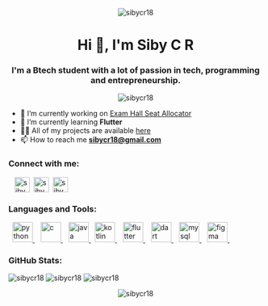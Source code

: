 <p align="center"> <img src="https://capsule-render.vercel.app/api?type=waving&color=gradient&height=90" alt="sibycr18" /> </p>

<h1 align="center">Hi 👋, I'm Siby C R</h1>
<h3 align="center">I'm a Btech student with a lot of passion in tech, programming and entrepreneurship.</h3>
<p align="center"> <img src="https://komarev.com/ghpvc/?username=sibycr18&label=Profile%20views&color=d83b7d&style=flat" alt="sibycr18" /> </p>


- 🔭 I’m currently working on [Exam Hall Seat Allocator](https://github.com/Govind-S-B/ExamHall-SeatAllocator)
- 🌱 I’m currently learning **Flutter**
- 👨‍💻 All of my projects are available [here](https://github.com/sibycr18?tab=repositories)
- 📫 How to reach me **sibycr18@gmail.com**


<h3 align="left">Connect with me:</h3>
<p align="left">&nbsp;&nbsp;
<a href="https://linkedin.com/in/sibycr" target="blank"><img align="center" src="https://www.vectorlogo.zone/logos/linkedin/linkedin-tile.svg" alt="sibycr" height="30" width="30" /></a>&nbsp;
<a href="https://instagram.com/siby.c" target="blank"><img align="center" src="https://www.vectorlogo.zone/logos/instagram/instagram-tile.svg" alt="siby.c" height="30" width="30" /></a>&nbsp;
<a href="https://twitter.com/siby_cr" target="blank"><img align="center" src="https://www.vectorlogo.zone/logos/twitter/twitter-tile.svg" alt="siby_cr" height="30" width="30" /></a>&nbsp;
<!-- <a href="https://github.com/sibycr18" target="blank"><img align="center" src="https://www.vectorlogo.zone/logos/github/github-tile.svg" alt="siby_cr" height="30" width="30" /></a>&nbsp; -->
</p>


<h3 align="left">Languages and Tools:</h3>
<p align="left">&nbsp;
<a href="https://www.python.org" target="_blank" rel="noreferrer"> <img src="https://www.vectorlogo.zone/logos/python/python-icon.svg" alt="python" width="40" height="40"/> </a>&nbsp;&nbsp;
<a href="https://www.cprogramming.com/" target="_blank" rel="noreferrer"> <img src="https://upload.wikimedia.org/wikipedia/commons/thumb/1/18/C_Programming_Language.svg/570px-C_Programming_Language.svg.png?20201031132917" alt="c" width="40" height="40"/> </a>&nbsp;&nbsp;
<a href="https://www.java.com" target="_blank" rel="noreferrer"> <img src="https://www.vectorlogo.zone/logos/java/java-icon.svg" alt="java" width="40" height="40"/> </a>&nbsp;
<a href="https://kotlinlang.org" target="_blank" rel="noreferrer"> <img src="https://www.vectorlogo.zone/logos/kotlinlang/kotlinlang-icon.svg" alt="kotlin" width="40" height="40"/> </a>&nbsp;&nbsp;
<a href="https://flutter.dev" target="_blank" rel="noreferrer"> <img src="https://www.vectorlogo.zone/logos/flutterio/flutterio-icon.svg" alt="flutter" width="40" height="40"/> </a>&nbsp;&nbsp;
<a href="https://dart.dev" target="_blank" rel="noreferrer"> <img src="https://www.vectorlogo.zone/logos/dartlang/dartlang-icon.svg" alt="dart" width="40" height="40"/> </a>&nbsp;&nbsp;
<a href="https://www.mysql.com/" target="_blank" rel="noreferrer"> <img src="https://www.vectorlogo.zone/logos/mysql/mysql-official.svg" alt="mysql" width="40" height="40"/> </a>&nbsp;&nbsp;
<a href="https://www.figma.com/" target="_blank" rel="noreferrer"> <img src="https://www.vectorlogo.zone/logos/figma/figma-icon.svg" alt="figma" width="40" height="40"/> </a>&nbsp;&nbsp;
</p>


<h3 align="left">GitHub Stats:</h3>
<img  align="" src="https://github-readme-stats.vercel.app/api?username=sibycr18&show_icons=true&theme=radical&locale=en" alt="sibycr18" />
<img  align="" src="https://github-readme-streak-stats.herokuapp.com/?user=sibycr18&theme=radical" alt="sibycr18" />
<img align="" src="https://github-readme-stats.vercel.app/api/top-langs?username=sibycr18&show_icons=true&theme=radical&locale=en&layout=compact" alt="sibycr18" />

<p align="center"> <img src="https://capsule-render.vercel.app/api?type=waving&color=gradient&height=90&section=footer" alt="sibycr18" /> </p>
